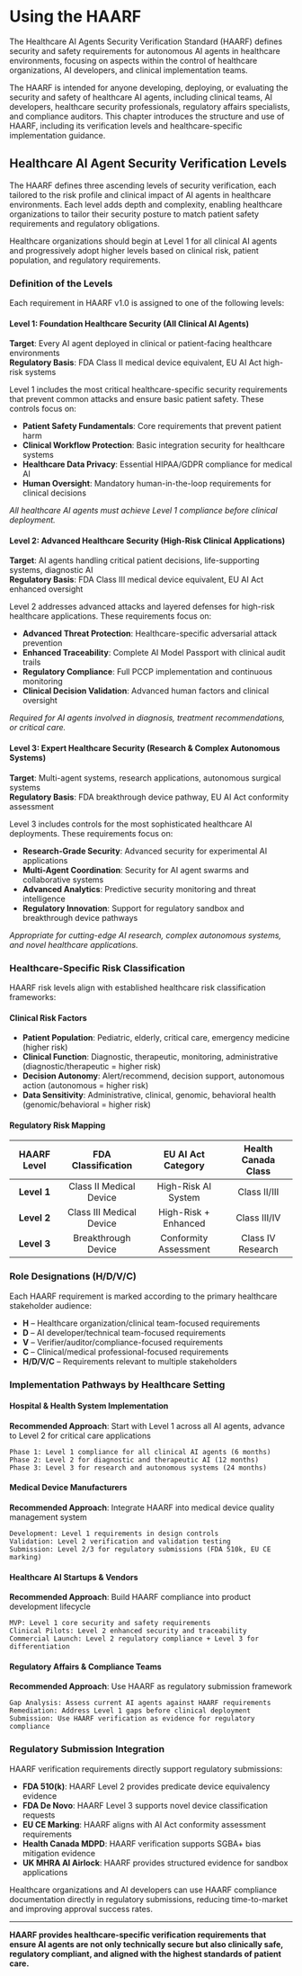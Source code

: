 # Using the HAARF

The Healthcare AI Agents Security Verification Standard (HAARF) defines security and safety requirements for autonomous AI agents in healthcare environments, focusing on aspects within the control of healthcare organizations, AI developers, and clinical implementation teams.

The HAARF is intended for anyone developing, deploying, or evaluating the security and safety of healthcare AI agents, including clinical teams, AI developers, healthcare security professionals, regulatory affairs specialists, and compliance auditors. This chapter introduces the structure and use of HAARF, including its verification levels and healthcare-specific implementation guidance.

## Healthcare AI Agent Security Verification Levels

The HAARF defines three ascending levels of security verification, each tailored to the risk profile and clinical impact of AI agents in healthcare environments. Each level adds depth and complexity, enabling healthcare organizations to tailor their security posture to match patient safety requirements and regulatory obligations.

Healthcare organizations should begin at Level 1 for all clinical AI agents and progressively adopt higher levels based on clinical risk, patient population, and regulatory requirements.

### Definition of the Levels

Each requirement in HAARF v1.0 is assigned to one of the following levels:

#### Level 1: Foundation Healthcare Security (All Clinical AI Agents)
**Target**: Every AI agent deployed in clinical or patient-facing healthcare environments  
**Regulatory Basis**: FDA Class II medical device equivalent, EU AI Act high-risk systems

Level 1 includes the most critical healthcare-specific security requirements that prevent common attacks and ensure basic patient safety. These controls focus on:
- **Patient Safety Fundamentals**: Core requirements that prevent patient harm
- **Clinical Workflow Protection**: Basic integration security for healthcare systems  
- **Healthcare Data Privacy**: Essential HIPAA/GDPR compliance for medical AI
- **Human Oversight**: Mandatory human-in-the-loop requirements for clinical decisions

*All healthcare AI agents must achieve Level 1 compliance before clinical deployment.*

#### Level 2: Advanced Healthcare Security (High-Risk Clinical Applications)
**Target**: AI agents handling critical patient decisions, life-supporting systems, diagnostic AI  
**Regulatory Basis**: FDA Class III medical device equivalent, EU AI Act enhanced oversight

Level 2 addresses advanced attacks and layered defenses for high-risk healthcare applications. These requirements focus on:
- **Advanced Threat Protection**: Healthcare-specific adversarial attack prevention
- **Enhanced Traceability**: Complete AI Model Passport with clinical audit trails
- **Regulatory Compliance**: Full PCCP implementation and continuous monitoring  
- **Clinical Decision Validation**: Advanced human factors and clinical oversight

*Required for AI agents involved in diagnosis, treatment recommendations, or critical care.*

#### Level 3: Expert Healthcare Security (Research & Complex Autonomous Systems)
**Target**: Multi-agent systems, research applications, autonomous surgical systems  
**Regulatory Basis**: FDA breakthrough device pathway, EU AI Act conformity assessment

Level 3 includes controls for the most sophisticated healthcare AI deployments. These requirements focus on:
- **Research-Grade Security**: Advanced security for experimental AI applications
- **Multi-Agent Coordination**: Security for AI agent swarms and collaborative systems
- **Advanced Analytics**: Predictive security monitoring and threat intelligence
- **Regulatory Innovation**: Support for regulatory sandbox and breakthrough device pathways

*Appropriate for cutting-edge AI research, complex autonomous systems, and novel healthcare applications.*

### Healthcare-Specific Risk Classification

HAARF risk levels align with established healthcare risk classification frameworks:

#### Clinical Risk Factors
- **Patient Population**: Pediatric, elderly, critical care, emergency medicine (higher risk)
- **Clinical Function**: Diagnostic, therapeutic, monitoring, administrative (diagnostic/therapeutic = higher risk)  
- **Decision Autonomy**: Alert/recommend, decision support, autonomous action (autonomous = higher risk)
- **Data Sensitivity**: Administrative, clinical, genomic, behavioral health (genomic/behavioral = higher risk)

#### Regulatory Risk Mapping
| HAARF Level | FDA Classification | EU AI Act Category | Health Canada Class |
|:-------------:|:-----------------:|:-----------------:|:-------------------:|
| **Level 1**   | Class II Medical Device | High-Risk AI System | Class II/III |
| **Level 2**   | Class III Medical Device | High-Risk + Enhanced | Class III/IV |
| **Level 3**   | Breakthrough Device | Conformity Assessment | Class IV Research |

### Role Designations (H/D/V/C)

Each HAARF requirement is marked according to the primary healthcare stakeholder audience:

* **H** – Healthcare organization/clinical team-focused requirements
* **D** – AI developer/technical team-focused requirements  
* **V** – Verifier/auditor/compliance-focused requirements
* **C** – Clinical/medical professional-focused requirements
* **H/D/V/C** – Requirements relevant to multiple stakeholders

### Implementation Pathways by Healthcare Setting

#### Hospital & Health System Implementation
**Recommended Approach**: Start with Level 1 across all AI agents, advance to Level 2 for critical care applications
```
Phase 1: Level 1 compliance for all clinical AI agents (6 months)
Phase 2: Level 2 for diagnostic and therapeutic AI (12 months)  
Phase 3: Level 3 for research and autonomous systems (24 months)
```

#### Medical Device Manufacturers
**Recommended Approach**: Integrate HAARF into medical device quality management system
```
Development: Level 1 requirements in design controls
Validation: Level 2 verification and validation testing
Submission: Level 2/3 for regulatory submissions (FDA 510k, EU CE marking)
```

#### Healthcare AI Startups & Vendors  
**Recommended Approach**: Build HAARF compliance into product development lifecycle
```
MVP: Level 1 core security and safety requirements
Clinical Pilots: Level 2 enhanced security and traceability
Commercial Launch: Level 2 regulatory compliance + Level 3 for differentiation
```

#### Regulatory Affairs & Compliance Teams
**Recommended Approach**: Use HAARF as regulatory submission framework
```
Gap Analysis: Assess current AI agents against HAARF requirements
Remediation: Address Level 1 gaps before clinical deployment
Submission: Use HAARF verification as evidence for regulatory compliance
```

### Regulatory Submission Integration

HAARF verification requirements directly support regulatory submissions:

- **FDA 510(k)**: HAARF Level 2 provides predicate device equivalency evidence
- **FDA De Novo**: HAARF Level 3 supports novel device classification requests  
- **EU CE Marking**: HAARF aligns with AI Act conformity assessment requirements
- **Health Canada MDPD**: HAARF verification supports SGBA+ bias mitigation evidence
- **UK MHRA AI Airlock**: HAARF provides structured evidence for sandbox applications

Healthcare organizations and AI developers can use HAARF compliance documentation directly in regulatory submissions, reducing time-to-market and improving approval success rates.

---

**HAARF provides healthcare-specific verification requirements that ensure AI agents are not only technically secure but also clinically safe, regulatory compliant, and aligned with the highest standards of patient care.**
